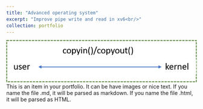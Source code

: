 ```yaml
---
title: "Advanced operating system"
excerpt: "Improve pipe write and read in xv6<br/>"
collection: portfolio
---
```

![image](https://github.com/suweiyang0106/AdvOS/blob/main/pipecopyinout.png)  
This is an item in your portfolio. It can be have images or nice text. If you name the file .md, it will be parsed as markdown. If you name the file .html, it will be parsed as HTML. 
